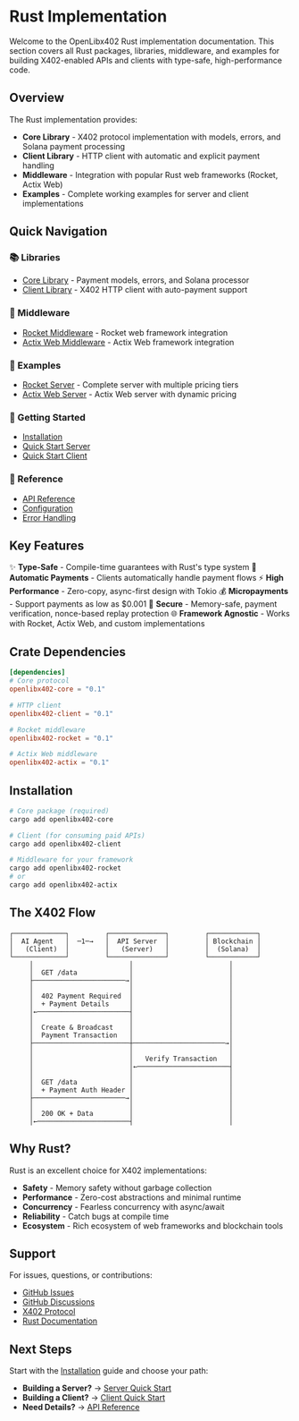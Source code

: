 # Rust Implementation

Welcome to the OpenLibx402 Rust implementation documentation. This section covers all Rust packages, libraries, middleware, and examples for building X402-enabled APIs and clients with type-safe, high-performance code.

## Overview

The Rust implementation provides:

- **Core Library** - X402 protocol implementation with models, errors, and Solana payment processing
- **Client Library** - HTTP client with automatic and explicit payment handling
- **Middleware** - Integration with popular Rust web frameworks (Rocket, Actix Web)
- **Examples** - Complete working examples for server and client implementations

## Quick Navigation

### 📚 Libraries
- [Core Library](libraries/core.md) - Payment models, errors, and Solana processor
- [Client Library](libraries/client.md) - X402 HTTP client with auto-payment support

### 🔗 Middleware
- [Rocket Middleware](middleware/rocket.md) - Rocket web framework integration
- [Actix Web Middleware](middleware/actix.md) - Actix Web framework integration

### 🚀 Examples
- [Rocket Server](examples/rocket-server.md) - Complete server with multiple pricing tiers
- [Actix Web Server](examples/actix-server.md) - Actix Web server with dynamic pricing

### 📖 Getting Started
- [Installation](getting-started/installation.md)
- [Quick Start Server](getting-started/server-quickstart.md)
- [Quick Start Client](getting-started/client-quickstart.md)

### 🔧 Reference
- [API Reference](reference/api-reference.md)
- [Configuration](reference/configuration.md)
- [Error Handling](reference/errors.md)

## Key Features

✨ **Type-Safe** - Compile-time guarantees with Rust's type system
🤖 **Automatic Payments** - Clients automatically handle payment flows
⚡ **High Performance** - Zero-copy, async-first design with Tokio
💰 **Micropayments** - Support payments as low as $0.001
🔐 **Secure** - Memory-safe, payment verification, nonce-based replay protection
🌐 **Framework Agnostic** - Works with Rocket, Actix Web, and custom implementations

## Crate Dependencies

```toml
[dependencies]
# Core protocol
openlibx402-core = "0.1"

# HTTP client
openlibx402-client = "0.1"

# Rocket middleware
openlibx402-rocket = "0.1"

# Actix Web middleware
openlibx402-actix = "0.1"
```

## Installation

```bash
# Core package (required)
cargo add openlibx402-core

# Client (for consuming paid APIs)
cargo add openlibx402-client

# Middleware for your framework
cargo add openlibx402-rocket
# or
cargo add openlibx402-actix
```

## The X402 Flow

```
┌─────────────┐         ┌──────────────┐         ┌────────────┐
│  AI Agent   │  ─1─→   │  API Server  │         │ Blockchain │
│   (Client)  │         │   (Server)   │         │  (Solana)  │
└─────────────┘         └──────────────┘         └────────────┘
     │                        │                        │
     │  GET /data             │                        │
     ├───────────────────────→│                        │
     │                        │                        │
     │  402 Payment Required  │                        │
     │  + Payment Details     │                        │
     │←───────────────────────┤                        │
     │                        │                        │
     │  Create & Broadcast    │                        │
     │  Payment Transaction   │                        │
     ├────────────────────────┼───────────────────────→│
     │                        │                        │
     │                        │   Verify Transaction   │
     │                        │←───────────────────────┤
     │                        │                        │
     │  GET /data             │                        │
     │  + Payment Auth Header │                        │
     ├───────────────────────→│                        │
     │                        │                        │
     │  200 OK + Data         │                        │
     │←───────────────────────┤                        │
```

## Why Rust?

Rust is an excellent choice for X402 implementations:

- **Safety** - Memory safety without garbage collection
- **Performance** - Zero-cost abstractions and minimal runtime
- **Concurrency** - Fearless concurrency with async/await
- **Reliability** - Catch bugs at compile time
- **Ecosystem** - Rich ecosystem of web frameworks and blockchain tools

## Support

For issues, questions, or contributions:
- [GitHub Issues](https://github.com/openlibx402/openlibx402)
- [GitHub Discussions](https://github.com/openlibx402/openlibx402/discussions)
- [X402 Protocol](https://www.x402.org)
- [Rust Documentation](https://doc.rust-lang.org/)

## Next Steps

Start with the [Installation](getting-started/installation.md) guide and choose your path:

- **Building a Server?** → [Server Quick Start](getting-started/server-quickstart.md)
- **Building a Client?** → [Client Quick Start](getting-started/client-quickstart.md)
- **Need Details?** → [API Reference](reference/api-reference.md)
